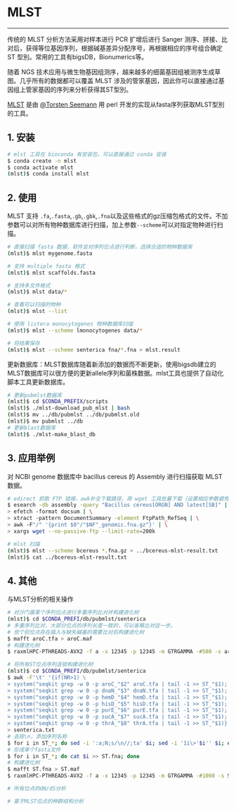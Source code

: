 # MLST



---

传统的 MLST 分析方法采用对样本进行 PCR 扩增后进行 Sanger 测序、拼接、比对后，获得等位基因序列，根据碱基差异分配序号，再根据相应的序号组合确定 ST 型別。常用的工具有bigsDB，Bionumerics等。

随着 NGS 技术应用与微生物基因组测序，越来越多的细菌基因组被测序生成草图。几乎所有的数据都可以覆盖 MLST 涉及的管家基因，因此你可以直接通过基因组上管家基因的序列来分析获得其ST型別。

[MLST](https://github.com/tseemann/mlst) 是由 [@Torsten Seemann](https://twitter.com/torstenseemann) 用 perl 开发的实现从fasta序列获取MLST型別的工具。

## 1. 安装

```bash
# mlst 工具在 bioconda 有安装包，可以直接通过 conda 安装
$ conda create -n mlst
$ conda activate mlst
(mlst)$ conda install mlst
```

## 2. 使用

MLST 支持 `.fa`,`.fasta`,`.gb`,`.gbk`,`.fna`以及这些格式的gz压缩包格式的文件。不加参数可以对所有物种数据库进行扫描，加上参数`--scheme`可以对指定物种进行扫描。

```bash
# 直接扫描 fasta 数据，软件会对序列位点进行判断，选择合适的物种数据库
(mlst)$ mlst mygenome.fasta

# 支持 multiple fasta 格式
(mlst)$ mlst scaffolds.fasta

# 支持多文件格式
(mlst)$ mlst data/*

# 查看可以扫描的物种
(mlst)$ mlst --list

# 使用 listera monocytogenes 物种数据库扫描
(mlst)$ mlst --scheme lmonocytogenes data/*

# 将结果保存
(mlst)$ mlst --scheme senterica fna/*.fna > mlst.result
```

更新数据库：MLST数据库随着新添加的数据而不断更新，使用bigsdb建立的MLST数据库可以很方便的更新allele序列和菌株数据。mlst工具也提供了自动化脚本工具更新数据库。

```bash
# 更新pubmlst数据库
(mlst)$ cd $CONDA_PREFIX/scripts
(mlst)$ ./mlst-download_pub_mlst | bash
(mlst)$ mv ../db/pubmlst ../db/pubmlst.old
(mlst)$ mv pubmlst ../db
# 更新blast数据库
(mlst)$ ./mlst-make_blast_db
```

## 3. 应用举例

对 NCBI genome 数据库中 bacillus cereus 的 Assembly 进行扫描获取 MLST 数据。

```bash
# edirect 抓取 FTP 链接，awk补全下载路径，用 wget 工具批量下载（设置相应参数避免进入下载假死状态）
$ esearch -db assembly -query "Bacillus cereus[ORGN] AND latest[SB]" | \
> efetch -format docsum | \
> xtract -pattern DocumentSummary -element FtpPath_RefSeq | \
> awk -F"/" '{print $0"/"$NF"_genomic.fna.gz"}' | \
> xargs wget --no-passive-ftp --limit-rate=200k

# mlst 扫描
(mlst)$ mlst --scheme bcereus *.fna.gz > ../bcereus-mlst-result.txt
(mlst)$ cat ../bcereus-mlst-result.txt
```

## 4. 其他

与MLST分析的相关操作

```bash
# 对沙门菌某个序列位点进行多重序列比对并构建进化树
(mlst)$ cd $CONDA_PREFI/db/pubmlst/senterica
# 多重序列比对，大部分位点的序列长度一致的，可以省略比对这一步。
# 但个别位点存在插入与缺失碱基的需要比对后构建进化树
$ mafft aroC.tfa > aroC.maf
# 构建进化树
$ raxmlHPC-PTHREADS-AVX2 -f a -x 12345 -p 12345 -m GTRGAMMA -#500 -s aroC.maf -n aroC -T 40

# 将所有ST位点序列连锁构建进化树
(mlst)$ cd $CONDA_PREFI/db/pubmlst/senterica
$ awk -F'\t' '{if(NR>1) \
> system("seqkit grep -w 0 -p aroC_"$2" aroC.tfa | tail -1 >> ST_"$1); \
> system("seqkit grep -w 0 -p dnaN_"$3" dnaN.tfa | tail -1 >> ST_"$1); \
> system("seqkit grep -w 0 -p hemD_"$4" hemD.tfa | tail -1 >> ST_"$1); \
> system("seqkit grep -w 0 -p hisD_"$5" hisD.tfa | tail -1 >> ST_"$1); \
> system("seqkit grep -w 0 -p purE_"$6" purE.tfa | tail -1 >> ST_"$1); \
> system("seqkit grep -w 0 -p sucA_"$7" sucA.tfa | tail -1 >> ST_"$1); \
> system("seqkit grep -w 0 -p thrA_"$8" thrA.tfa | tail -1 >> ST_"$1)}' \
> senterica.txt
# 去除\n，添加序列名称
$ for i in ST_*; do sed -i ':a;N;s/\n//;ta' $i; sed -i '1i\>'$i'' $i; done
# 形成单个fasta文件
$ for i in ST_*; do cat $i >> ST.fna; done
# 构建进化树
$ mafft ST.fna > ST.maf
$ raxmlHPC-PTHREADS-AVX2 -f a -x 12345 -p 12345 -m GTRGAMMA -#1000 -s ST.maf -n ST -T 40

# 所有位点的dN/dS分析

# 基于MLST位点的种群结构分析
```
